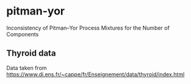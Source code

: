 # pitman-yor
Inconsistency of Pitman–Yor Process Mixtures for the Number of Components

## Thyroid data
Data taken from https://www.di.ens.fr/~cappe/fr/Enseignement/data/thyroid/index.html